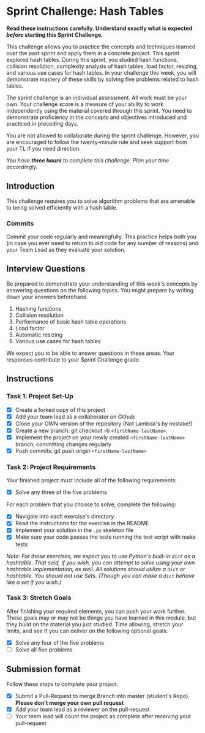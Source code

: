 # Sprint Challenge: Hash Tables

**Read these instructions carefully. Understand exactly what is expected _before_ starting this Sprint Challenge.**

This challenge allows you to practice the concepts and techniques learned over the past sprint and apply them in a concrete project. This sprint explored hash tables. During this sprint, you studied hash functions, collision resolution, complexity analysis of hash tables, load factor, resizing, and various use cases for hash tables. In your challenge this week, you will demonstrate mastery of these skills by solving five problems related to hash tables.

The sprint challenge is an individual assessment. All work must be your own. Your challenge score is a measure of your ability to work independently using the material covered through this sprint. You need to demonstrate proficiency in the concepts and objectives introduced and practiced in preceding days.

You are not allowed to collaborate during the sprint challenge. However, you are encouraged to follow the twenty-minute rule and seek support from your TL if you need direction.

_You have **three hours** to complete this challenge. Plan your time accordingly._

## Introduction

This challenge requires you to solve algorithm problems that are amenable to being solved efficiently with a hash table.

### Commits

Commit your code regularly and meaningfully. This practice helps both you (in case you ever need to return to old code for any number of reasons) and your Team Lead as they evaluate your solution.

## Interview Questions

Be prepared to demonstrate your understanding of this week's concepts by answering questions on the following topics. You might prepare by writing down your answers beforehand.

1. Hashing functions
2. Collision resolution
3. Performance of basic hash table operations
4. Load factor
5. Automatic resizing
6. Various use cases for hash tables

We expect you to be able to answer questions in these areas. Your responses contribute to your Sprint Challenge grade.

## Instructions

### Task 1: Project Set-Up

-  [x] Create a forked copy of this project
-  [x] Add your team lead as a collaborator on Github
-  [x] Clone your OWN version of the repository (Not Lambda's by mistake!)
-  [x] Create a new branch: git checkout -b `<firstName-lastName>`.
-  [x] Implement the project on your newly created `<firstName-lastName>` branch, committing changes regularly
-  [x] Push commits: git push origin `<firstName-lastName>`

### Task 2: Project Requirements

Your finished project must include all of the following requirements:

-  [x] Solve any three of the five problems

For each problem that you choose to solve, complete the following:

-  [x] Navigate into each exercise's directory
-  [x] Read the instructions for the exercise in the README
-  [x] Implement your solution in the `.py` skeleton file
-  [x] Make sure your code passes the tests running the test script with make tests

_Note: For these exercises, we expect you to use Python's built-in `dict` as a hashtable. That said, if you wish, you can attempt to solve using your own hashtable implementation, as well. All solutions should utilize a `dict` or hashtable. You should not use Sets. (Though you can make a `dict` behave like a set if you wish.)_

### Task 3: Stretch Goals

After finishing your required elements, you can push your work further. These goals may or may not be things you have learned in this module, but they build on the material you just studied. Time allowing, stretch your limits, and see if you can deliver on the following optional goals:

-  [x] Solve any four of the five problems
-  [ ] Solve all five problems

## Submission format

Follow these steps to complete your project.

-  [x] Submit a Pull-Request to merge <firstName-lastName> Branch into master (student's Repo). **Please don't merge your own pull request**
-  [x] Add your team lead as a reviewer on the pull-request
-  [ ] Your team lead will count the project as complete after receiving your pull-request
